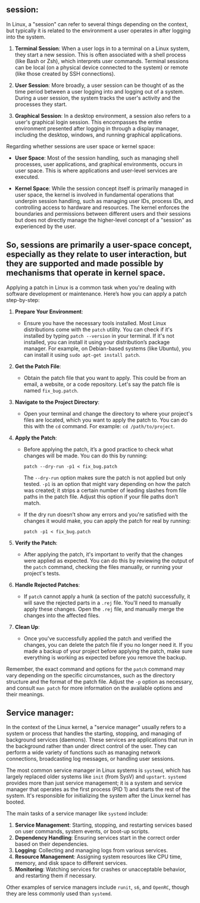 ## session:   
In Linux, a "session" can refer to several things depending on the context, but typically it is related to the environment a user operates in after logging into the system. 

1. **Terminal Session**: When a user logs in to a terminal on a Linux system, they start a new session. This is often associated with a shell process (like Bash or Zsh), which interprets user commands. Terminal sessions can be local (on a physical device connected to the system) or remote (like those created by SSH connections).

2. **User Session**: More broadly, a user session can be thought of as the time period between a user logging into and logging out of a system. During a user session, the system tracks the user's activity and the processes they start.

3. **Graphical Session**: In a desktop environment, a session also refers to a user's graphical login session. This encompasses the entire environment presented after logging in through a display manager, including the desktop, windows, and running graphical applications.

Regarding whether sessions are user space or kernel space:

- **User Space**: Most of the session handling, such as managing shell processes, user applications, and graphical environments, occurs in user space. This is where applications and user-level services are executed.

- **Kernel Space**: While the session concept itself is primarily managed in user space, the kernel is involved in fundamental operations that underpin session handling, such as managing user IDs, process IDs, and controlling access to hardware and resources. The kernel enforces the boundaries and permissions between different users and their sessions but does not directly manage the higher-level concept of a "session" as experienced by the user.

So, sessions are primarily a user-space concept, especially as they relate to user interaction, but they are supported and made possible by mechanisms that operate in kernel space.
---
Applying a patch in Linux is a common task when you're dealing with software development or maintenance. Here’s how you can apply a patch step-by-step:

1. **Prepare Your Environment**:
   - Ensure you have the necessary tools installed. Most Linux distributions come with the `patch` utility. You can check if it's installed by typing `patch --version` in your terminal. If it's not installed, you can install it using your distribution’s package manager. For example, on Debian-based systems (like Ubuntu), you can install it using `sudo apt-get install patch`.

2. **Get the Patch File**:
   - Obtain the patch file that you want to apply. This could be from an email, a website, or a code repository. Let's say the patch file is named `fix_bug.patch`.

3. **Navigate to the Project Directory**:
   - Open your terminal and change the directory to where your project's files are located, which you want to apply the patch to. You can do this with the `cd` command. For example: `cd /path/to/project`.

4. **Apply the Patch**:
   - Before applying the patch, it’s a good practice to check what changes will be made. You can do this by running:
     ```
     patch --dry-run -p1 < fix_bug.patch
     ```
     The `--dry-run` option makes sure the patch is not applied but only tested. `-p1` is an option that might vary depending on how the patch was created; it strips a certain number of leading slashes from file paths in the patch file. Adjust this option if your file paths don’t match.

   - If the dry run doesn’t show any errors and you're satisfied with the changes it would make, you can apply the patch for real by running:
     ```
     patch -p1 < fix_bug.patch
     ```

5. **Verify the Patch**:
   - After applying the patch, it's important to verify that the changes were applied as expected. You can do this by reviewing the output of the `patch` command, checking the files manually, or running your project's tests.

6. **Handle Rejected Patches**:
   - If `patch` cannot apply a hunk (a section of the patch) successfully, it will save the rejected parts in a `.rej` file. You'll need to manually apply these changes. Open the `.rej` file, and manually merge the changes into the affected files.

7. **Clean Up**:
   - Once you've successfully applied the patch and verified the changes, you can delete the patch file if you no longer need it. If you made a backup of your project before applying the patch, make sure everything is working as expected before you remove the backup.

Remember, the exact command and options for the `patch` command may vary depending on the specific circumstances, such as the directory structure and the format of the patch file. Adjust the `-p` option as necessary, and consult `man patch` for more information on the available options and their meanings.
## Service manager:   
In the context of the Linux kernel, a "service manager" usually refers to a system or process that handles the starting, stopping, and managing of background services (daemons). These services are applications that run in the background rather than under direct control of the user. They can perform a wide variety of functions such as managing network connections, broadcasting log messages, or handling user sessions.

The most common service manager in Linux systems is `systemd`, which has largely replaced older systems like `init` (from SysV) and `upstart`. `systemd` provides more than just service management; it is a system and service manager that operates as the first process (PID 1) and starts the rest of the system. It's responsible for initializing the system after the Linux kernel has booted.

The main tasks of a service manager like `systemd` include:

1. **Service Management**: Starting, stopping, and restarting services based on user commands, system events, or boot-up scripts.
2. **Dependency Handling**: Ensuring services start in the correct order based on their dependencies.
3. **Logging**: Collecting and managing logs from various services.
4. **Resource Management**: Assigning system resources like CPU time, memory, and disk space to different services.
5. **Monitoring**: Watching services for crashes or unacceptable behavior, and restarting them if necessary.

Other examples of service managers include `runit`, `s6`, and `OpenRC`, though they are less commonly used than `systemd`.
